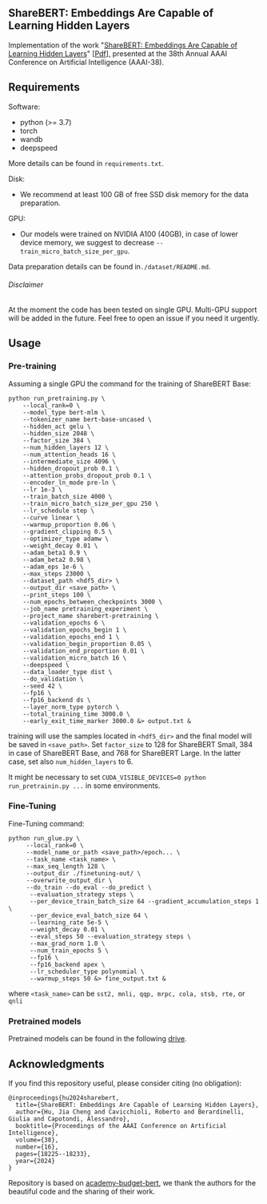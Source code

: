 ## ShareBERT: Embeddings Are Capable of Learning Hidden Layers

Implementation of the work "[ShareBERT: Embeddings Are Capable of Learning Hidden Layers](https://ojs.aaai.org/index.php/AAAI/article/view/29781])" [[Pdf](https://ojs.aaai.org/index.php/AAAI/article/view/29781/31348)],
presented at the 38th Annual AAAI Conference on Artificial Intelligence (AAAI-38).

## Requirements

Software:
- python (>= 3.7)
- torch 
- wandb
- deepspeed

More details can be found in `requirements.txt`.

Disk:
- We recommend at least 100 GB of free SSD disk memory for the data preparation.

GPU:
- Our models were trained on NVIDIA A100 (40GB), in case of lower device memory, 
 we suggest to decrease `--train_micro_batch_size_per_gpu`.

Data preparation details can be found in`./dataset/README.md`.

###### Disclaimer
At the moment the code has been tested on single GPU. Multi-GPU support will be added in the 
future. Feel free to open an issue if you need it urgently.

## Usage

### Pre-training

Assuming a single GPU the command for the training of ShareBERT Base:
```
python run_pretraining.py \
    --local_rank=0 \
    --model_type bert-mlm \
    --tokenizer_name bert-base-uncased \
    --hidden_act gelu \
    --hidden_size 2048 \
    --factor_size 384 \
    --num_hidden_layers 12 \
    --num_attention_heads 16 \
    --intermediate_size 4096 \
    --hidden_dropout_prob 0.1 \
    --attention_probs_dropout_prob 0.1 \
    --encoder_ln_mode pre-ln \
    --lr 1e-3 \
    --train_batch_size 4000 \
    --train_micro_batch_size_per_gpu 250 \
    --lr_schedule step \
    --curve linear \
    --warmup_proportion 0.06 \
    --gradient_clipping 0.5 \
    --optimizer_type adamw \
    --weight_decay 0.01 \
    --adam_beta1 0.9 \
    --adam_beta2 0.98 \
    --adam_eps 1e-6 \
    --max_steps 23000 \
    --dataset_path <hdf5_dir> \
    --output_dir <save_path> \
    --print_steps 100 \
    --num_epochs_between_checkpoints 3000 \
    --job_name pretraining_experiment \
    --project_name sharebert-pretraining \
    --validation_epochs 6 \
    --validation_epochs_begin 1 \
    --validation_epochs_end 1 \
    --validation_begin_proportion 0.05 \
    --validation_end_proportion 0.01 \
    --validation_micro_batch 16 \
    --deepspeed \
    --data_loader_type dist \
    --do_validation \
    --seed 42 \
    --fp16 \
    --fp16_backend ds \
    --layer_norm_type pytorch \
    --total_training_time 3000.0 \
    --early_exit_time_marker 3000.0 &> output.txt &
```
training will use the samples located in `<hdf5_dir>` and the final model will be saved in `<save_path>`. 
Set `factor_size` to 128 for ShareBERT Small, 384 in case of ShareBERT Base, and 768 for ShareBERT Large.
In the latter case, set also `num_hidden_layers` to 6.

It might be necessary to set `CUDA_VISIBLE_DEVICES=0 python run_pretrainin.py ...` in some environments.

### Fine-Tuning

Fine-Tuning command:
```
python run_glue.py \
     --local_rank=0 \
     --model_name_or_path <save_path>/epoch... \
     --task_name <task_name> \
     --max_seq_length 128 \
     --output_dir ./finetuning-out/ \
     --overwrite_output_dir \
     --do_train --do_eval --do_predict \
      --evaluation_strategy steps \
      --per_device_train_batch_size 64 --gradient_accumulation_steps 1 \
      --per_device_eval_batch_size 64 \
      --learning_rate 5e-5 \
      --weight_decay 0.01 \
      --eval_steps 50 --evaluation_strategy steps \
      --max_grad_norm 1.0 \
      --num_train_epochs 5 \
      --fp16 \
      --fp16_backend apex \
      --lr_scheduler_type polynomial \
      --warmup_steps 50 &> fine_output.txt &
```
where `<task_name>` can be `sst2, mnli, qqp, mrpc, cola, stsb, rte,` or `qnli`

### Pretrained models

Pretrained models can be found in the following [drive](https://drive.google.com/file/d/1U36Bov_C-EjOGJmXeNqWzLw7_eEb344l/view?usp=sharing).

## Acknowledgments

If you find this repository useful, please consider citing (no obligation):
```
@inproceedings{hu2024sharebert,
  title={ShareBERT: Embeddings Are Capable of Learning Hidden Layers},
  author={Hu, Jia Cheng and Cavicchioli, Roberto and Berardinelli, Giulia and Capotondi, Alessandro},
  booktitle={Proceedings of the AAAI Conference on Artificial Intelligence},
  volume={38},
  number={16},
  pages={18225--18233},
  year={2024}
}
```

Repository is based on [academy-budget-bert](https://github.com/IntelLabs/academic-budget-bert/),
we thank the authors for the beautiful code and the sharing of their work.